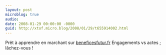 ```yaml
---
layout: post
microblog: true
audio: 
date: 2008-01-29 00:00:00 -0000
guid: http://xtof.micro.blog/2008/01/29/t655914002.html
---
```

Prêt à apprendre en marchant sur [beneficesfutur.fr](http://beneficesfutur.fr) Engagements vs actes ; lâchez-vous !
